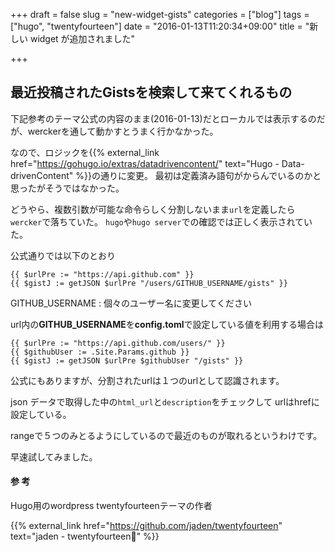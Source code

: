 +++
draft = false
slug = "new-widget-gists"
categories = ["blog"]
tags = ["hugo", "twentyfourteen"]
date = "2016-01-13T11:20:34+09:00"
title = "新しい widget が追加されました"

+++

## 最近投稿されたGistsを検索して来てくれるもの
下記参考のテーマ公式の内容のまま(2016-01-13)だとローカルでは表示するのだが、werckerを通して動かすとうまく行かなかった。

なので、ロジックを{{% external_link href="https://gohugo.io/extras/datadrivencontent/" text="Hugo - Data-drivenContent" %}}の通りに変更。
最初は定義済み語句がからんでいるのかと思ったがそうではなかった。

どうやら、複数引数が可能な命令らしく分割しないまま``url``を定義したら``wercker``で落ちていた。
``hugo``や``hugo server``での確認では正しく表示されていた。

公式通りでは以下のとおり

```
{{ $urlPre := "https://api.github.com" }}
{{ $gistJ := getJSON $urlPre "/users/GITHUB_USERNAME/gists" }}
```

GITHUB_USERNAME : 個々のユーザー名に変更してください

url内の**GITHUB_USERNAME**を**config.toml**で設定している値を利用する場合は

```
{{ $urlPre := "https://api.github.com/users/" }}
{{ $githubUser := .Site.Params.github }}
{{ $gistJ := getJSON $urlPre $githubUser "/gists" }}
```
公式にもありますが、分割されたurlは１つのurlとして認識されます。

json データで取得した中の``html_url``と``description``をチェックして
urlはhrefに設定している。

rangeで５つのみとるようにしているので最近のものが取れるというわけです。

早速試してみました。

#### 参 考
Hugo用のwordpress twentyfourteenテーマの作者

{{% external_link href="https://github.com/jaden/twentyfourteen" text="jaden - twentyfourteen" %}}
